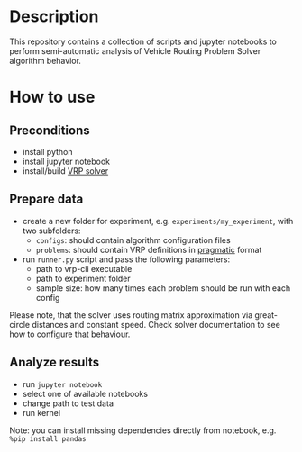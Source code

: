 # Description

This repository contains a collection of scripts and jupyter notebooks to perform semi-automatic analysis of Vehicle Routing Problem Solver algorithm behavior.

# How to use

## Preconditions

* install python
* install jupyter notebook
* install/build [VRP solver](https://github.com/reinterpretcat/vrp)

## Prepare data

* create a new folder for experiment, e.g. `experiments/my_experiment`, with two subfolders:
    * `configs`: should contain algorithm configuration files
    * `problems`: should contain VRP definitions in [pragmatic](https://reinterpretcat.github.io/vrp/concepts/pragmatic/index.html) format
* run `runner.py` script and pass the following parameters:
    * path to vrp-cli executable
    * path to experiment folder
    * sample size: how many times each problem should be run with each config

Please note, that the solver uses routing matrix approximation via great-circle distances and constant speed. Check solver documentation to see how to configure that behaviour.

## Analyze results

* run `jupyter notebook`
* select one of available notebooks
* change path to test data
* run kernel

Note: you can install missing dependencies directly from notebook, e.g. `%pip install pandas`